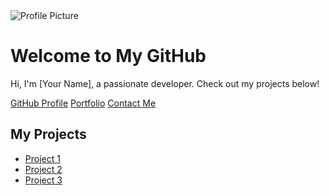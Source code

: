 <body>
    <div class="container">
        <img src="profile.jpg" alt="Profile Picture">
        <h1>Welcome to My GitHub</h1>
        <p>Hi, I'm [Your Name], a passionate developer. Check out my projects below!</p>
        <div class="links">
            <a href="https://github.com/yourusername" target="_blank">GitHub Profile</a>
            <a href="https://yourportfolio.com" target="_blank">Portfolio</a>
            <a href="mailto:your.email@example.com">Contact Me</a>
        </div>
        <div class="projects">
            <h2>My Projects</h2>
            <ul>
                <li><a href="https://github.com/yourusername/project1" target="_blank">Project 1</a></li>
                <li><a href="https://github.com/yourusername/project2" target="_blank">Project 2</a></li>
                <li><a href="https://github.com/yourusername/project3" target="_blank">Project 3</a></li>
            </ul>
        </div>
    </div>
</body>
</html>


